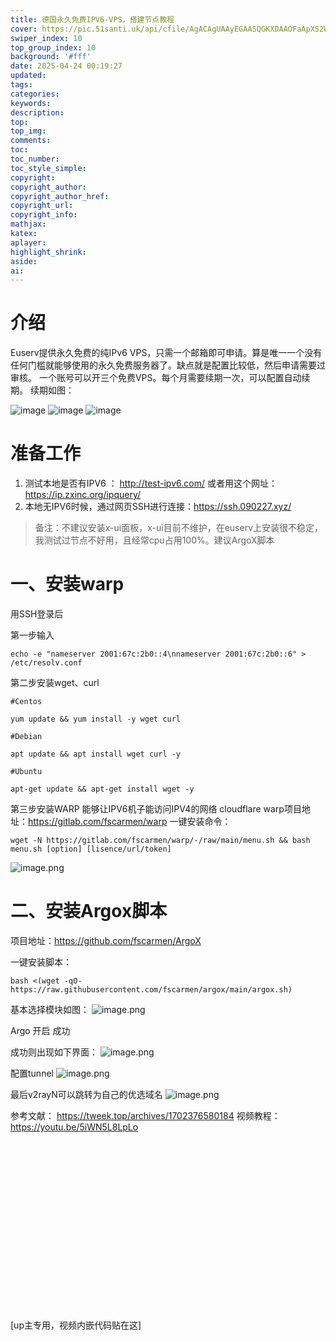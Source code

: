 ```yaml
---
title: 德国永久免费IPV6-VPS，搭建节点教程
cover: https://pic.51santi.uk/api/cfile/AgACAgUAAyEGAASQGKXDAAOFaApXS2WABergPiwh5cAG1biXItYAAlPDMRsBbFhUvBiZGF_r0LkBAAMCAAN4AAM2BA
swiper_index: 10
top_group_index: 10
background: '#fff'
date: 2025-04-24 00:19:27
updated:
tags:
categories:
keywords:
description:
top:
top_img:
comments:
toc:
toc_number:
toc_style_simple:
copyright:
copyright_author:
copyright_author_href:
copyright_url:
copyright_info:
mathjax:
katex:
aplayer:
highlight_shrink:
aside:
ai:
---
```

# 介绍
Euserv提供永久免费的纯IPv6 VPS，只需一个邮箱即可申请。算是唯一一个没有任何门槛就能够使用的永久免费服务器了。缺点就是配置比较低，然后申请需要过审核。
一个账号可以开三个免费VPS。每个月需要续期一次，可以配置自动续期。
续期如图：

![image](https://pic.shenxing.win/i/55e1a840-2929-488d-b98e-edadd582895b.jpg)
![image](https://pic.shenxing.win/i/0d160c98-00d3-4710-b602-35e81848e066.jpg)
![image](https://pic.shenxing.win/i/5d7f0fb1-e5e8-4f00-94d2-38af12b4741c.jpg)


# 准备工作
1. 测试本地是否有IPV6 ： http://test-ipv6.com/  或者用这个网址：https://ip.zxinc.org/ipquery/
2. 本地无IPV6时候，通过网页SSH进行连接：https://ssh.090227.xyz/
> 备注：不建议安装x-ui面板，x-ui目前不维护，在euserv上安装很不稳定，我测试过节点不好用，且经常cpu占用100%。建议ArgoX脚本
# 一、安装warp
用SSH登录后

第一步输入
```shell
echo -e "nameserver 2001:67c:2b0::4\nnameserver 2001:67c:2b0::6" > /etc/resolv.conf
```
第二步安装wget、curl
```shell
#Centos

yum update && yum install -y wget curl

#Debian

apt update && apt install wget curl -y

#Ubuntu

apt-get update && apt-get install wget -y
```
第三步安装WARP
能够让IPV6机子能访问IPV4的网络
cloudflare warp项目地址：https://gitlab.com/fscarmen/warp
一键安装命令：
```shell
wget -N https://gitlab.com/fscarmen/warp/-/raw/main/menu.sh && bash menu.sh [option] [lisence/url/token]
```
![image.png](https://pic.51santi.uk/api/cfile/AgACAgUAAyEGAASQGKXDAAN9aAkmwvkzST34rSvtAAG8K7OptlCYAAILwjEbwHxIVMmEkt8dhUkjAQADAgADdwADNgQ)

# 二、安装Argox脚本
项目地址：https://github.com/fscarmen/ArgoX

一键安装脚本：
```shell
bash <(wget -qO- https://raw.githubusercontent.com/fscarmen/argox/main/argox.sh)
```
基本选择模块如图：
![image.png](https://pic.51santi.uk/api/cfile/AgACAgUAAyEGAASQGKXDAAOBaAm1RqJjkocxHIu5-9c4KCxukWEAAp7BMRsBbFBUI5cdqJk-clYBAAMCAAN4AAM2BA)

Argo 开启 成功

成功则出现如下界面：
![image.png](https://pic.51santi.uk/api/cfile/AgACAgUAAyEGAASQGKXDAAN_aAkuDL2HhsYea_CNMMld3WaV2K0AAhHCMRvAfEhUkt30HF79xAgBAAMCAAN4AAM2BA)

配置tunnel
![image.png](https://pic.51santi.uk/api/cfile/AgACAgUAAyEGAASQGKXDAAOCaAm4nJVvTgama8IDfQJy7-MMpPQAAqnBMRsBbFBUWhYDoJp6QJgBAAMCAAN5AAM2BA)

最后v2rayN可以跳转为自己的优选域名
![image.png](https://pic.51santi.uk/api/cfile/AgACAgUAAyEGAASQGKXDAAOAaAkuV4KfnAmRuWwDp2ReUhb4l3UAAhLCMRvAfEhUnnoTjjYH6zQBAAMCAAN5AAM2BA)

参考文献：
https://tweek.top/archives/1702376580184
视频教程：https://youtu.be/5iWN5L8LpLo

<div class="video-container">
[up主专用，视频内嵌代码贴在这]
</div>

<style>
.video-container {
    position: relative;
    width: 100%;
    padding-top: 56.25%; /* 16:9 aspect ratio (height/width = 9/16 * 100%) */
}

.video-container iframe {
    position: absolute;
    top: 0;
    left: 0;
    width: 100%;
    height: 100%;
}
</style>
